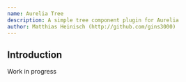 ```yaml
---
name: Aurelia Tree
description: A simple tree component plugin for Aurelia
author: Matthias Heinisch (http://github.com/gins3000)
---
```

## Introduction

Work in progress
